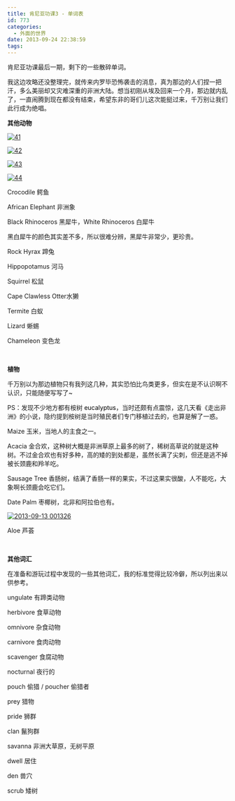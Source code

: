 ```yaml
---
title: 肯尼亚功课3 - 单词表
id: 773
categories:
  - 外面的世界
date: 2013-09-24 22:38:59
tags:
---
```


肯尼亚功课最后一期，剩下的一些散碎单词。

我这边攻略还没整理完，就传来内罗毕恐怖袭击的消息，真为那边的人们捏一把汗，多么美丽却又灾难深重的非洲大陆。想当初刚从埃及回来一个月，那边就内乱了，一直闹腾到现在都没有结束，希望东非的哥们儿这次能挺过来，千万别让我们此行成为绝唱。

**其他动物**

[![](http://lithilda.info/wp-content/uploads/2013/09/41.png "41")](http://lithilda.info/wp-content/uploads/2013/09/41.png)

[![](http://lithilda.info/wp-content/uploads/2013/09/42.png "42")](http://lithilda.info/wp-content/uploads/2013/09/42.png)

[![](http://lithilda.info/wp-content/uploads/2013/09/43.png "43")](http://lithilda.info/wp-content/uploads/2013/09/43.png)

[![](http://lithilda.info/wp-content/uploads/2013/09/44.png "44")](http://lithilda.info/wp-content/uploads/2013/09/44.png)

Crocodile 鳄鱼

African Elephant 非洲象

Black Rhinoceros 黑犀牛，White Rhinoceros 白犀牛

黑白犀牛的颜色其实差不多，所以很难分辨，黑犀牛非常少，更珍贵。

Rock Hyrax 蹄兔

Hippopotamus 河马

Squirrel 松鼠

Cape Clawless Otter水獭

Termite 白蚁

Lizard 蜥蜴

Chameleon 变色龙

&nbsp;

**植物**

千万别以为那边植物只有我列这几种，其实恐怕比鸟类更多，但实在是不认识啊不认识，只能随便写写了~

PS：发现不少地方都有桉树 <span style="color: #000000;">eucalyptus</span>，当时还颇有点震惊，这几天看《走出非洲》的小说，隐约提到桉树是当时殖民者们专门移植过去的，也算是解了一惑。

Maize 玉米，当地人的主食之一。

Acacia 金合欢，这种树大概是非洲草原上最多的树了，稀树高草说的就是这种树。不过金合欢也有好多种，高的矮的到处都是，虽然长满了尖刺，但还是逃不掉被长颈鹿和羚羊吃。

Sausage Tree 香肠树，结满了香肠一样的果实，不过这果实很酸，人不能吃，大象啊长颈鹿会吃它们。

Date Palm 枣椰树，北非和阿拉伯也有。

[![](http://lithilda.info/wp-content/uploads/2013/09/2013-09-13-001326.jpg "2013-09-13 001326")](http://lithilda.info/wp-content/uploads/2013/09/2013-09-13-001326.jpg)

Aloe 芦荟

&nbsp;

**其他词汇**

在准备和游玩过程中发现的一些其他词汇，我的标准觉得比较冷僻，所以列出来以供参考。

ungulate 有蹄类动物

herbivore 食草动物

omnivore 杂食动物

carnivore 食肉动物

scavenger 食腐动物

nocturnal 夜行的

pouch 偷猎 / poucher 偷猎者

prey 猎物

pride 狮群

clan 鬣狗群

savanna 非洲大草原，无树平原

dwell 居住

den 兽穴

scrub 矮树